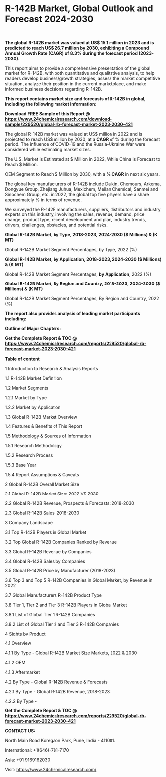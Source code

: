 <h1>R-142B Market, Global Outlook and Forecast 2024-2030</h1><br/><p><strong>The global R-142B market was valued at US$ 15.1 million in 2023 and is predicted to reach US$ 26.7 million by 2030, exhibiting a Compound Annual Growth Rate (<strong>CAGR</strong>) of 8.3% during the forecast period (2023-2030).</strong></p><p>This report aims to provide a comprehensive presentation of the global market for R-142B, with both quantitative and qualitative analysis, to help readers develop business/growth strategies, assess the market competitive situation, analyze their position in the current marketplace, and make informed business decisions regarding R-142B.</p><p><strong>This report contains market size and forecasts of R-142B in global, including the following market information:</strong></p><div><b>Download FREE Sample of this Report @ <a href="https://www.24chemicalresearch.com/download-sample/229520/global-rb-forecast-market-2023-2030-421">https://www.24chemicalresearch.com/download-sample/229520/global-rb-forecast-market-2023-2030-421</a></b></div><p>The global R-142B market was valued at US$ million in 2022 and is projected to reach US$ million by 2030, at a <strong>CAGR</strong> of % during the forecast period. The influence of COVID-19 and the Russia-Ukraine War were considered while estimating market sizes.</p><p>The U.S. Market is Estimated at $ Million in 2022, While China is Forecast to Reach $ Million.</p><p>OEM Segment to Reach $ Million by 2030, with a % <strong>CAGR</strong> in next six years.</p><p>The global key manufacturers of R-142B include Daikin, Chemours, Arkema, Dongyue Group, Zhejiang Juhua, Mexichem, Meilan Chemical, Sanmei and Sinochem Group, etc. in 2022, the global top five players have a share approximately % in terms of revenue.</p><p>We surveyed the R-142B manufacturers, suppliers, distributors and industry experts on this industry, involving the sales, revenue, demand, price change, product type, recent development and plan, industry trends, drivers, challenges, obstacles, and potential risks.</p><p><strong>Global R-142B Market, by Type, 2018-2023, 2024-2030 ($ Millions) & (K MT)</strong></p><p>Global R-142B Market Segment Percentages, by Type, 2022 (%)</p><p><strong>Global R-142B Market, <strong>by Application</strong>, 2018-2023, 2024-2030 ($ Millions) & (K MT)</strong></p><p>Global R-142B Market Segment Percentages, <strong>by Application</strong>, 2022 (%)</p><p><strong>Global R-142B Market, By Region and Country, 2018-2023, 2024-2030 ($ Millions) & (K MT)</strong></p><p>Global R-142B Market Segment Percentages, By Region and Country, 2022 (%)</p><p><strong>The report also provides analysis of leading market participants including:</strong></p><p><strong>Outline of Major Chapters:</strong></p><div><b>Get the Complete Report & TOC @ <a href="https://www.24chemicalresearch.com/reports/229520/global-rb-forecast-market-2023-2030-421">https://www.24chemicalresearch.com/reports/229520/global-rb-forecast-market-2023-2030-421</a></b></div><br><b>Table of content</b><p>1 Introduction to Research & Analysis Reports<br />
 
  1.1 R-142B Market Definition<br />
 
  1.2 Market Segments<br />
 
  1.2.1 Market by Type<br />
 
  1.2.2 Market by Application<br />
 
  1.3 Global R-142B Market Overview<br />
 
  1.4 Features & Benefits of This Report<br />
 
  1.5 Methodology & Sources of Information<br />
 
  1.5.1 Research Methodology<br />
 
  1.5.2 Research Process<br />
 
  1.5.3 Base Year<br />
 
  1.5.4 Report Assumptions & Caveats<br />
 
 2 Global R-142B Overall Market Size<br />
 
  2.1 Global R-142B Market Size: 2022 VS 2030<br />
 
  2.2 Global R-142B Revenue, Prospects & Forecasts: 2018-2030<br />
 
  2.3 Global R-142B Sales: 2018-2030<br />
 
 3 Company Landscape<br />
 
  3.1 Top R-142B Players in Global Market<br />
 
  3.2 Top Global R-142B Companies Ranked by Revenue<br />
 
  3.3 Global R-142B Revenue by Companies<br />
 
  3.4 Global R-142B Sales by Companies<br />
 
  3.5 Global R-142B Price by Manufacturer (2018-2023)<br />
 
  3.6 Top 3 and Top 5 R-142B Companies in Global Market, by Revenue in 2022<br />
 
  3.7 Global Manufacturers R-142B Product Type<br />
 
  3.8 Tier 1, Tier 2 and Tier 3 R-142B Players in Global Market<br />
 
  3.8.1 List of Global Tier 1 R-142B Companies<br />
 
  3.8.2 List of Global Tier 2 and Tier 3 R-142B Companies<br />
 
 4 Sights by Product<br />
 
  4.1 Overview<br />
 
  4.1.1 By Type - Global R-142B Market Size Markets, 2022 & 2030<br />
 
  4.1.2 OEM<br />
 
  4.1.3 Aftermarket<br />
 
  4.2 By Type - Global R-142B Revenue & Forecasts<br />
 
  4.2.1 By Type - Global R-142B Revenue, 2018-2023<br />
 
  4.2.2 By Type -<br><div><b>Get the Complete Report & TOC @ <a href="https://www.24chemicalresearch.com/reports/229520/global-rb-forecast-market-2023-2030-421">https://www.24chemicalresearch.com/reports/229520/global-rb-forecast-market-2023-2030-421</a></b></div></p>
 
 <b>CONTACT US:</b><br>
 
 North Main Road Koregaon Park, Pune, India - 411001.<br/>
 
 International: +1(646)-781-7170<br/>
 
 Asia: +91 9169162030<br/>
 
 Visit: <a href="https://www.24chemicalresearch.com/">https://www.24chemicalresearch.com/</a>
 
 <br>
